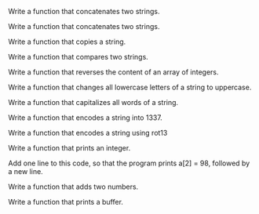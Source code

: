 Write a function that concatenates two strings.

Write a function that concatenates two strings.

Write a function that copies a string.

Write a function that compares two strings.

Write a function that reverses the content of an array of integers.

Write a function that changes all lowercase letters of a string to uppercase.

Write a function that capitalizes all words of a string.

Write a function that encodes a string into 1337.

Write a function that encodes a string using rot13

Write a function that prints an integer.

Add one line to this code, so that the program prints a[2] = 98, followed by a new line.

Write a function that adds two numbers.

Write a function that prints a buffer.
